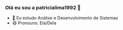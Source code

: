 ###  Olá eu sou a patricialima1992  👋

- 🔭 Eu estudo Análise e Desenvolvimento de Sistemas
- 😄 Pronouns: Ela/Dela


